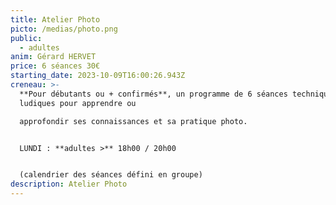 ```yaml
---
title: Atelier Photo
picto: /medias/photo.png
public:
  - adultes
anim: Gérard HERVET
price: 6 séances 30€
starting_date: 2023-10-09T16:00:26.943Z
creneau: >-
  **Pour débutants ou + confirmés**, un programme de 6 séances techniques et
  ludiques pour apprendre ou

  approfondir ses connaissances et sa pratique photo.


  LUNDI : **adultes >** 18h00 / 20h00


  (calendrier des séances défini en groupe)
description: Atelier Photo
---
```

